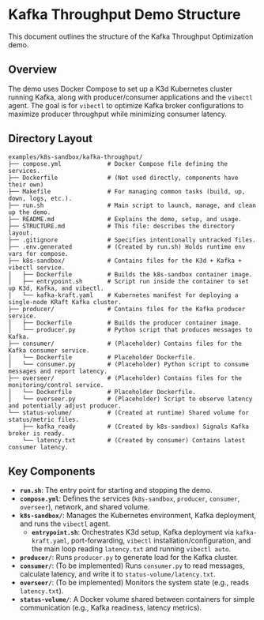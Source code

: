 # Kafka Throughput Demo Structure

This document outlines the structure of the Kafka Throughput Optimization demo.

## Overview

The demo uses Docker Compose to set up a K3d Kubernetes cluster running Kafka, along with producer/consumer applications and the `vibectl` agent. The goal is for `vibectl` to optimize Kafka broker configurations to maximize producer throughput while minimizing consumer latency.

## Directory Layout

```
examples/k8s-sandbox/kafka-throughput/
├── compose.yml             # Docker Compose file defining the services.
├── Dockerfile              # (Not used directly, components have their own)
├── Makefile                # For managing common tasks (build, up, down, logs, etc.).
├── run.sh                  # Main script to launch, manage, and clean up the demo.
├── README.md               # Explains the demo, setup, and usage.
├── STRUCTURE.md            # This file: describes the directory layout.
├── .gitignore              # Specifies intentionally untracked files.
├── .env.generated          # (Created by run.sh) Holds runtime env vars for compose.
├── k8s-sandbox/            # Contains files for the K3d + Kafka + vibectl service.
│   ├── Dockerfile          # Builds the k8s-sandbox container image.
│   ├── entrypoint.sh       # Script run inside the container to set up K3d, Kafka, and vibectl.
│   └── kafka-kraft.yaml    # Kubernetes manifest for deploying a single-node KRaft Kafka cluster.
├── producer/               # Contains files for the Kafka producer service.
│   ├── Dockerfile          # Builds the producer container image.
│   └── producer.py         # Python script that produces messages to Kafka.
├── consumer/               # (Placeholder) Contains files for the Kafka consumer service.
│   └── Dockerfile          # Placeholder Dockerfile.
│   └── consumer.py         # (Placeholder) Python script to consume messages and report latency.
├── overseer/               # (Placeholder) Contains files for the monitoring/control service.
│   └── Dockerfile          # Placeholder Dockerfile.
│   └── overseer.py         # (Placeholder) Script to observe latency and potentially adjust producer.
└── status-volume/          # (Created at runtime) Shared volume for status/metric files.
    ├── kafka_ready         # (Created by k8s-sandbox) Signals Kafka broker is ready.
    └── latency.txt         # (Created by consumer) Contains latest consumer latency.
```

## Key Components

- **`run.sh`**: The entry point for starting and stopping the demo.
- **`compose.yml`**: Defines the services (`k8s-sandbox`, `producer`, `consumer`, `overseer`), network, and shared volume.
- **`k8s-sandbox/`**: Manages the Kubernetes environment, Kafka deployment, and runs the `vibectl` agent.
  - **`entrypoint.sh`**: Orchestrates K3d setup, Kafka deployment via `kafka-kraft.yaml`, port-forwarding, `vibectl` installation/configuration, and the main loop reading `latency.txt` and running `vibectl auto`.
- **`producer/`**: Runs `producer.py` to generate load for the Kafka cluster.
- **`consumer/`**: (To be implemented) Runs `consumer.py` to read messages, calculate latency, and write it to `status-volume/latency.txt`.
- **`overseer/`**: (To be implemented) Monitors the system state (e.g., reads `latency.txt`).
- **`status-volume/`**: A Docker volume shared between containers for simple communication (e.g., Kafka readiness, latency metrics).
